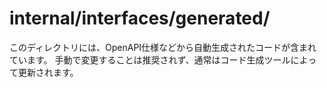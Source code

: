 # internal/interfaces/generated/

このディレクトリには、OpenAPI仕様などから自動生成されたコードが含まれています。
手動で変更することは推奨されず、通常はコード生成ツールによって更新されます。

